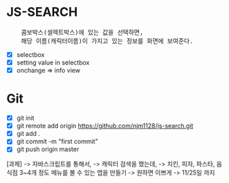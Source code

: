 # JS-SEARCH

<pre>
    콤보박스(셀렉트박스)에 있는 값을 선택하면,
    해당 이름(캐릭터이름)이 가지고 있는 정보를 화면에 보여준다.
</pre>

- [x] selectbox
- [x] setting value in selectbox
- [x] onchange => info view

# Git

- [x] git init
- [x] git remote add origin https://github.com/njm1128/js-search.git
- [x] git add .
- [x] git commit -m "first commit"
- [x] git push origin master

[과제]
-> 자바스크립트를 통해서,
-> 캐릭터 검색을 했는데,
-> 치킨, 피자, 파스타, 음식점 3~4개 정도 메뉴를 볼 수 있는 앱을 만들기
-> 원하면 이쁘게
-> 11/25일 까지